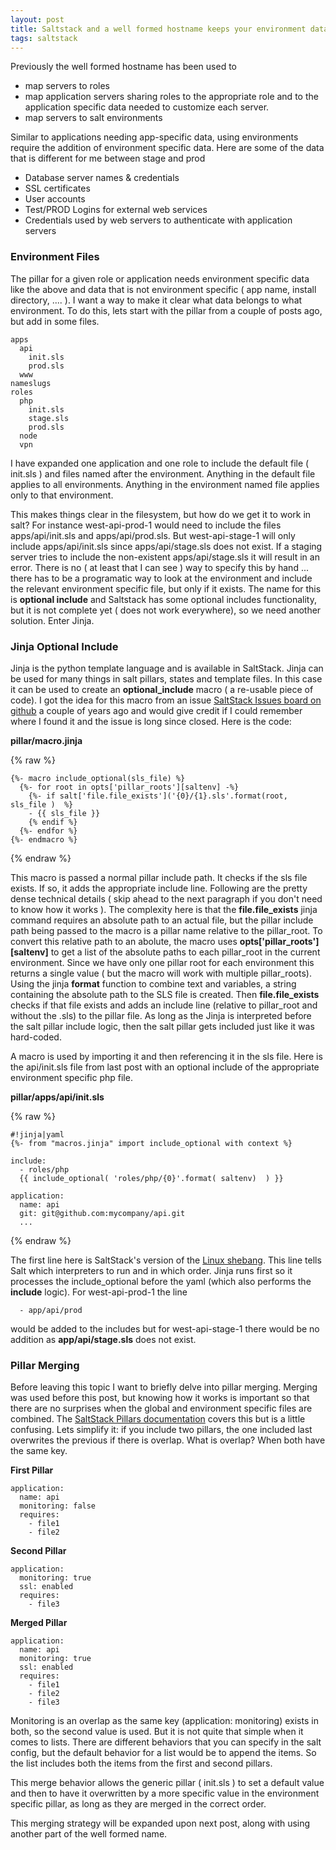 ```yaml
---
layout: post
title: Saltstack and a well formed hostname keeps your environment data organized
tags: saltstack
---
```


Previously the well formed hostname has been used to

* map servers to roles
* map application servers sharing roles to the appropriate role and to the application specific data needed to customize each server.
* map servers to salt environments

Similar to applications needing app-specific data, using environments require the addition of environment specific data.  Here are some of the data that is different for me between stage and prod

* Database server names & credentials
* SSL certificates
* User accounts
* Test/PROD Logins for external web services
* Credentials used by web servers to authenticate with application servers

###  Environment Files ###
The pillar for a given role or application needs environment specific data like the above and data that is not environment specific  ( app name, install directory, .... ).  I want a way to make it clear what data belongs to what environment.   To do this, lets start with the pillar from a couple of posts ago, but add in some files.

```
apps
  api
    init.sls
    prod.sls
  www
nameslugs
roles
  php
    init.sls
    stage.sls
    prod.sls
  node
  vpn
```

I have expanded one application and one role to include the default file ( init.sls ) and files named after the environment.   Anything in the default file applies to all environments.  Anything in the environment named file applies only to that environment.

This makes things clear in the filesystem, but how do we get it to work in salt?  For instance west-api-prod-1 would need to include the files apps/api/init.sls and apps/api/prod.sls.  But west-api-stage-1 will only include apps/api/init.sls since apps/api/stage.sls does not exist.   If a staging server tries to include the non-existent apps/api/stage.sls it will result in an error.  There is no ( at least that I can see ) way to specify this by hand ... there has to be a programatic way to look at the environment and include the relevant environment specific file, but only if it exists.  The name for this is **optional include**  and Saltstack has some optional includes functionality, but it is not complete yet ( does not work everywhere), so we need another solution.   Enter Jinja.

###  Jinja Optional Include ###

Jinja is the python template language and is available in SaltStack.  Jinja can be used for many things in salt pillars, states and template files.  In this case it can be used to create an **optional_include** macro ( a re-usable piece of code).   I got the idea for this macro from an issue [SaltStack Issues board on github](https://github.com/saltstack/salt/issues) a couple of years ago and would give credit if I could remember where I found it and the issue is long since closed.  Here is the code:

**pillar/macro.jinja**

{% raw %}
```
{%- macro include_optional(sls_file) %}
  {%- for root in opts['pillar_roots'][saltenv] -%}
    {%- if salt['file.file_exists']('{0}/{1}.sls'.format(root, sls_file )  %}
    - {{ sls_file }}
    {% endif %}
  {%- endfor %}
{%- endmacro %}
```
{% endraw %}

This macro is passed a normal pillar include path.  It checks if the sls file exists.  If so, it adds the appropriate include line.  Following are the pretty dense technical details ( skip ahead to the next paragraph if you don't need to know how it works ).  The complexity here is that the **file.file_exists** jinja command requires an absolute path to an actual file, but the pillar include path being passed to the macro is a pillar name relative to the pillar_root.  To convert this relative path to an abolute, the macro uses **opts['pillar_roots'][saltenv]** to get a list of the absolute paths to each pillar_root in the current environment.  Since we have only one pillar root for each environment this returns a single value ( but the macro will work with multiple pillar_roots).  Using the jinja **format** function to combine text and variables, a string containing the absolute path to the SLS file is created.  Then **file.file_exists** checks if that file exists and adds an include line (relative to pillar_root and without the .sls) to the pillar file.  As long as the Jinja is interpreted before the salt pillar include logic, then the salt pillar gets included just like it was hard-coded.

A macro is used by importing it and then referencing it in the sls file.   Here is the api/init.sls file from last post with an optional include of the appropriate environment specific php file.

**pillar/apps/api/init.sls**

{% raw %}
```
#!jinja|yaml
{%- from "macros.jinja" import include_optional with context %}

include:
  - roles/php
  {{ include_optional( 'roles/php/{0}'.format( saltenv)  ) }}

application:
  name: api
  git: git@github.com:mycompany/api.git
  ...
```
{% endraw %}

The first line here is SaltStack's version of the [Linux shebang](https://en.wikipedia.org/wiki/Shebang_(Unix)).  This line tells Salt which interpreters to run and in which order.  Jinja runs first so it processes the include_optional before the yaml (which also performs the **include** logic). For west-api-prod-1 the line

```
  - app/api/prod
```

would be added to the includes but for west-api-stage-1 there would be no addition as **app/api/stage.sls** does not exist.

###  Pillar Merging ###
Before leaving this topic I want to briefly delve into pillar merging.  Merging was used before this post, but knowing how it works is important so that there are no surprises when the global and environment specific files are combined. The [SaltStack Pillars documentation](https://docs.saltstack.com/en/latest/topics/pillar/) covers this but is a little confusing.  Lets simplify it: if you include two pillars, the one included last overwrites the previous if there is overlap.   What is overlap?  When both have the same key.

**First Pillar**

```
application:
  name: api
  monitoring: false
  requires:
    - file1
    - file2
```

**Second Pillar**

```
application:
  monitoring: true
  ssl: enabled
  requires:
    - file3
```

**Merged Pillar**

```
application:
  name: api
  monitoring: true
  ssl: enabled
  requires:
    - file1
    - file2
    - file3
```

Monitoring is an overlap as the same key (application: monitoring) exists in both, so the second value is used.  But it is not quite that simple when it comes to lists.   There are different behaviors that you can specify in the salt config, but the default behavior for a list would be to append the items.  So the list includes both the items from the first and second pillars.

This merge behavior allows the generic pillar ( init.sls )  to set a default value and then to have it overwritten by a more specific value in the environment specific pillar, as long as they are merged in the correct order.

This merging strategy will be expanded upon next post, along with using another part of the well formed name.

